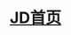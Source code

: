 ---
layout: post
title: <a href="/京东/京东.html" target="_blank" class="jd">JD首页</a>
description: 这是模仿JD首页做的静态页面。
category: blog
---